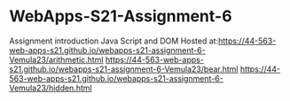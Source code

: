 # WebApps-S21-Assignment-6
Assignment introduction Java Script and DOM
Hosted at:<https://44-563-web-apps-s21.github.io/webapps-s21-assignment-6-Vemula23/arithmetic.html>
          <https://44-563-web-apps-s21.github.io/webapps-s21-assignment-6-Vemula23/bear.html>
          <https://44-563-web-apps-s21.github.io/webapps-s21-assignment-6-Vemula23/hidden.html>
